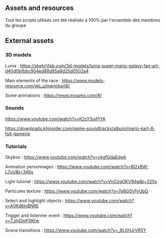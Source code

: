 ## Assets and resources

Tout les scripts utilisés ont été réalisés à 100% par l'ensemble des membres du groupe

## External assets

### 3D models

Luma : https://sketchfab.com/3d-models/luma-super-mario-galaxy-fan-art-d40d0bfbbc904ed88d85a9d25d0502a4

Main elements of the race : https://www.models-resource.com/wii_u/mariokart8/

Some animations : https://www.mixamo.com/#/

### Sounds

https://www.youtube.com/watch?v=K2cYSuiPjYA

https://downloads.khinsider.com/game-soundtracks/album/mario-kart-8-full-gamerip


### Tutorials

Skybox : https://www.youtube.com/watch?v=ckgfQdaEdwk

Animation personnages : https://www.youtube.com/watch?v=Bl2xBW-L7uU&t=346s

Light tutorial : https://www.youtube.com/watch?v=VnG2gOKV9dw&t=325s

Particules texture : https://www.youtube.com/watch?v=7q6GSVfyUbQ

Select and highlight objects : https://www.youtube.com/watch?v=A0Kd6lnBNRE

Trigger and listenner event : https://www.youtube.com/watch?v=7_dyDmF0Ktw

Scene transitions : https://www.youtube.com/watch?v=_9L0HJrVR5Y

